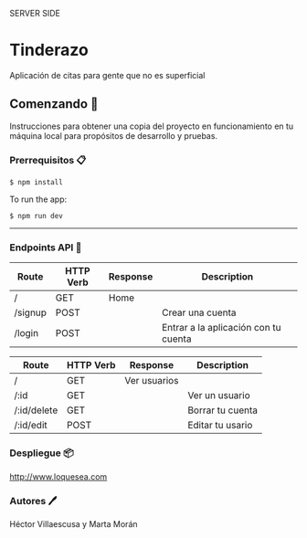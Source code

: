 SERVER SIDE
# Tinderazo
Aplicación de citas para gente que no es superficial
## Comenzando 🚀️
Instrucciones para obtener una copia del proyecto en funcionamiento en tu máquina local para propósitos de desarrollo y pruebas.
### Prerrequisitos 📋️
    $ npm install

To run the app:

    $ npm run dev
***
### Endpoints API 📍️

Route | HTTP Verb | Response | Description
| -- | -- | -- |-- |
/ | GET | Home
/signup | POST | | Crear una cuenta
/login | POST | | Entrar a la aplicación con tu cuenta

Route | HTTP Verb | Response |Description
| -- | -- | -- |-- |
/| GET | Ver usuarios
/:id | GET | |Ver un usuario
/:id/delete | GET | | Borrar tu cuenta
/:id/edit | POST | |Editar tu usario


### Despliegue 📦️
<http://www.loquesea.com>

### Autores 🖊️
Héctor Villaescusa y Marta Morán
